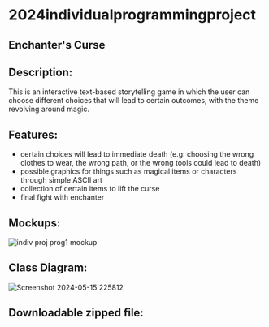 # 2024individualprogrammingproject

## Enchanter's Curse

## Description: 
This is an interactive text-based storytelling game in which the user can choose different choices that will lead to certain outcomes, with the theme revolving around magic.

## Features:
* certain choices will lead to immediate death (e.g: choosing the wrong clothes to wear, the wrong path, or the wrong tools could lead to death)
* possible graphics for things such as magical items or characters through simple ASCII art
* collection of certain items to lift the curse
* final fight with enchanter 


## Mockups:


![indiv proj prog1 mockup](https://github.com/CosmicIris/2024individualprogrammingproject/assets/111626385/65fb153f-583e-4130-ab6c-30ee5336c097)


## Class Diagram:


![Screenshot 2024-05-15 225812](https://github.com/CosmicIris/2024individualprogrammingproject/assets/111626385/92ed6c9e-3b5d-4a9d-aaa0-c6bc79f870e0)




## Downloadable zipped file: 

